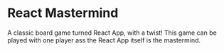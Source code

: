 # React Mastermind

A classic board game turned React App, with a twist! This game can be played with one player ass the React App itself is the mastermind.


